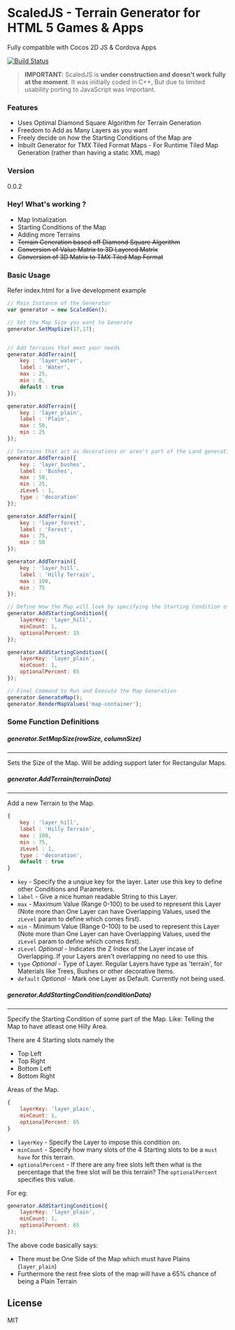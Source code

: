 # ScaledJS - Terrain Generator for HTML 5 Games & Apps
Fully compatible with Cocos 2D JS & Cordova Apps

[![Build Status](https://travis-ci.org/vasumahesh1/scaledjs.svg?branch=master)](https://travis-ci.org/vasumahesh1/scaledjs)

> **IMPORTANT:**
> ScaledJS is **under construction and doesn't work fully at the moment**.
> It was initially coded in C++, But due to limited usability porting to
> JavaScript was important.

### Features
* Uses Optimal Diamond Square Algorithm for Terrain Generation
* Freedom to Add as Many Layers as you want
* Freely decide on how the Starting Conditions of the Map are
* Inbuilt Generator for TMX Tiled Format Maps - For Runtime Tiled Map
  Generation (rather than having a static XML map)

### Version
0.0.2

### Hey! What's working ?
* Map Initialization
* Starting Conditions of the Map
* Adding more Terrains
* ~~Terrain Generation based off Diamond Square Algorithm~~
* ~~Conversion of Value Matrix to 3D Layered Matrix~~
* ~~Conversion of 3D Matrix to TMX Tiled Map Format~~



### Basic Usage
Refer index.html for a live development example

```js
// Main Instance of the Generator
var generator = new ScaledGen();

// Set the Map Size you want to Generate
generator.SetMapSize(17,17);


// Add Terrains that meet your needs
generator.AddTerrain({
	key : 'layer_water',
	label : 'Water',
	max : 25,
	min : 0,
	default : true
});

generator.AddTerrain({
	key : 'layer_plain',
	label : 'Plain',
	max : 50,
	min : 25
});

// Terrains that act as decorations or aren't part of the Land generation must be marked as 'decoration'
generator.AddTerrain({
	key : 'layer_bushes',
	label : 'Bushes',
	max : 50,
	min : 25,
	zLevel : 1,
	type : 'decoration'
});

generator.AddTerrain({
	key : 'layer_forest',
	label : 'Forest',
	max : 75,
	min : 50
});

generator.AddTerrain({
	key : 'layer_hill',
	label : 'Hilly Terrain',
	max : 100,
	min : 75
});

// Define How the Map will look by specifying the Starting Condition of the map
generator.AddStartingCondition({
	layerKey: 'layer_hill', 
	minCount: 1,
	optionalPercent: 15
});

generator.AddStartingCondition({
	layerKey: 'layer_plain', 
	minCount: 1,
	optionalPercent: 65
});

// Final Command to Run and Execute the Map Generation
generator.GenerateMap();
generator.RenderMapValues('map-container');
```

### Some Function Definitions

##### generator.SetMapSize(rowSize, columnSize)
----
Sets the Size of the Map. Will be adding support later for Rectangular Maps.


##### generator.AddTerrain(terrainData)
----
Add a new Terrain to the Map.

```js
{
	key : 'layer_hill',
	label : 'Hilly Terrain',
	max : 100,
	min : 75,
	zLevel : 1,
	type : 'decoration',
	default : true
}
```
* `key` - Specify the a unqiue key for the layer. Later use this key to define other Conditions and Parameters.
* `label` - Give a nice human readable String to this Layer.
* `max` - Maximum Value (Range 0-100) to be used to represent this Layer (Note more than One Layer can have Overlapping Values, used the `zLevel` param to define which comes first).
* `min` - Minimum Value (Range 0-100) to be used to represent this Layer (Note more than One Layer can have Overlapping Values, used the `zLevel` param to define which comes first).
* `zLevel` *Optional* - Indicates the Z Index of the Layer incase of Overlapping. If your Layers aren't overlapping no need to use this.
* `type` *Optional* - Type of Layer. Regular Layers have type as 'terrain', for Materials like Trees, Bushes or other decorative Items.
* `default` *Optional* - Mark one Layer as Default. Currently not being used.


##### generator.AddStartingCondition(conditionData)
----
Specify the Starting Condition of some part of the Map. Like: Telling the Map to have atleast one Hilly Area.

There are 4 Starting slots namely the 
* Top Left
* Top Right
* Bottom Left
* Bottom Right

Areas of the Map.
```js
{
	layerKey: 'layer_plain', 
	minCount: 1,
	optionalPercent: 65
}
```
* `layerKey` - Specify the Layer to impose this condition on.
* `minCount` - Specify how many slots of the 4 Starting slots to be a `must have` for this terrain.
* `optionalPercent` - If there are any free slots left then what is the percentage that the free slot will be this terrain? The `optionalPercent` specifies this value.

For eg:

```js
generator.AddStartingCondition({
	layerKey: 'layer_plain', 
	minCount: 1,
	optionalPercent: 65
});
```
The above code basically says:
* There must be One Side of the Map which must have Plains (`layer_plain`)
* Furthermore the rest free slots of the map will have a 65% chance of being a Plain Terrain


License
----
MIT


[Animate]:https://github.com/daneden/animate.css


